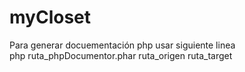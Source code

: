 # myCloset

Para generar docuementación php usar siguiente linea <br/>
php ruta_phpDocumentor.phar ruta_origen ruta_target
